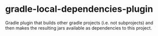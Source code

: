 # gradle-local-dependencies-plugin
Gradle plugin that builds other gradle projects (i.e. not subprojects) and then makes the resulting jars available as dependencies to this project.
